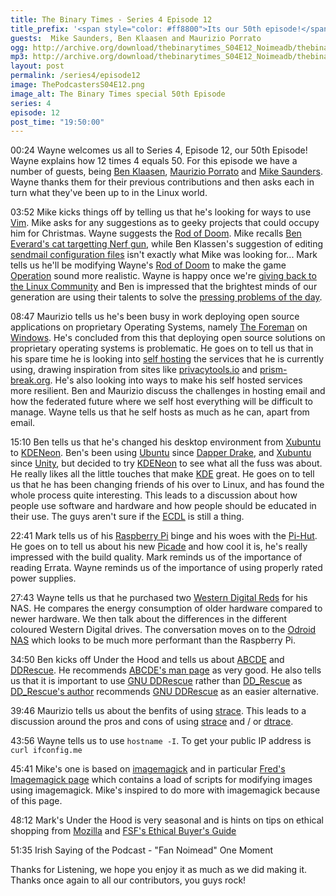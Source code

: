 ```yaml
---
title: The Binary Times - Series 4 Episode 12
title_prefix: '<span style="color: #ff8800">Its our 50th episode!</span>'
guests:  Mike Saunders, Ben Klaasen and Maurizio Porrato
ogg: http://archive.org/download/thebinarytimes_S04E12_Noimeadb/thebinarytimes_S04E12_Noimeadb.ogg
mp3: http://archive.org/download/thebinarytimes_S04E12_Noimeadb/thebinarytimes_S04E12_Noimeadb.mp3 
layout: post
permalink: /series4/episode12
image: ThePodcastersS04E12.png
image_alt: The Binary Times special 50th Episode
series: 4
episode: 12
post_time: "19:50:00"
---
```

00:24 Wayne welcomes us all to Series 4, Episode 12, our 50th Episode! Wayne explains how 12 times 4 equals 50. For this episode we have a number of guests, being [Ben Klaasen](https://twitter.com/benklaasen), [Maurizio Porrato](https://www.linkedin.com/in/maurizioporrato) and [Mike Saunders](https://blog.documentfoundation.org/blog/author/mikesaunders/). Wayne thanks them for their previous contributions and then asks each in turn what they've been up to in the Linux world.

03:52 Mike kicks things off by telling us that he's looking for ways to use [Vim](https://www.vim.org/). Mike asks for any suggestions as to geeky projects that could occupy him for Christmas. Wayne suggests the [Rod of Doom](https://nc.fortlands.net:444/index.php/s/RiagCM5mXWE9Con). Mike recalls [Ben Everard's cat targetting Nerf gun](https://www.linuxvoice.com/issues/006/nerf6.pdf), while Ben Klassen's suggestion of editing [sendmail configuration files](https://www.centos.org/docs/5/html/5.1/Deployment_Guide/s3-email-mta-sendmail-changes.html) isn't exactly what Mike was looking for... Mark tells us he'll be modifying Wayne's [Rod of Doom](https://nc.fortlands.net:444/index.php/s/RiagCM5mXWE9Con) to make the game [Operation](https://shop.hasbro.com/en-us/product/classic-operation-game:03B9FF5E-5056-9047-F5FF-D57592C4E2FE) sound more realistic. Wayne is happy once we're [giving back to the Linux Community](https://linuxwebdevelopment.com/6-ways-to-give-back-to-the-open-source-community/) and Ben is impressed that the brightest minds of our generation are using their talents to solve the [pressing problems of the day](https://www.edutopia.org/project-based-learning-student-motivation).

08:47 Maurizio tells us he's been busy in work deploying open source applications on proprietary Operating Systems, namely [The Foreman](https://www.theforeman.org/) on [Windows](https://www.microsoft.com/en-gb/windows). He's concluded from this that deploying open source solutions on proprietary operating systems is problematic. He goes on to tell us that in his spare time he is looking into [self hosting](https://github.com/Kickball/awesome-selfhosted) the services that he is currently using, drawing inspiration from sites like [privacytools.io](https://www.privacytools.io/) and [prism-break.org](https://prism-break.org/en/). He's also looking into ways to make his self hosted services more resilient. Ben and Maurizio discuss the challenges in hosting email and how the federated future where we self host everything will be difficult to manage. Wayne tells us that he self hosts as much as he can, apart from email.

15:10 Ben tells us that he's changed his desktop environment from [Xubuntu](https://xubuntu.org/) to [KDENeon](https://neon.kde.org/). Ben's been using [Ubuntu](https://www.ubuntu.com/) since [Dapper Drake](https://wiki.ubuntu.com/DapperDrake), and [Xubuntu](https://xubuntu.org/) since [Unity](https://unity-desktop.org/), but decided to try [KDENeon](https://neon.kde.org/) to see what all the fuss was about. He really likes all the little touches that make [KDE](https://www.kde.org/) great. He goes on to tell us that he has been changing friends of his over to Linux, and has found the whole process quite interesting. This leads to a discussion about how people use software and hardware and how people should be educated in their use. The guys aren't sure if the [ECDL](http://ecdl.org/about-ecdl) is still a thing.

22:41 Mark tells us of his [Raspberry Pi](https://www.raspberrypi.org/) binge and his woes with the [Pi-Hut](https://thepihut.com/). He goes on to tell us about his new [Picade](https://shop.pimoroni.com/products/picade) and how cool it is, he's really impressed with the build quality. Mark reminds us of the importance of reading Errata. Wayne reminds us of the importance of using properly rated power supplies.

27:43 Wayne tells us that he purchased two [Western Digital Reds](https://www.wd.com/products/internal-storage/wd-red.html) for his NAS. He compares the energy consumption of older hardware compared to newer hardware. We then talk about the differences in the different coloured Western Digital drives. The conversation moves on to the [Odroid NAS](https://www.hardkernel.com/shop/odroid-hc2-home-cloud-two/) which looks to be much more performant than the Raspberry Pi.

34:50 Ben kicks off Under the Hood and tells us about [ABCDE](https://abcde.einval.com/wiki/) and [DDRescue](https://www.gnu.org/software/ddrescue/). He recommends [ABCDE's man page](https://linux.die.net/man/1/abcde) as very good. He also tells us that it is important to use [GNU DDRescue](https://www.gnu.org/software/ddrescue/) rather than [DD_Rescue](http://www.garloff.de/kurt/linux/ddrescue/) as [DD_Rescue's author](http://www.garloff.de/kurt) recommends [GNU DDRescue](https://www.gnu.org/software/ddrescue/) as an easier alternative.

39:46 Maurizio tells us about the benfits of using [strace](https://strace.io/). This leads to a discussion around the pros and cons of using [strace](http://man7.org/linux/man-pages/man1/strace.1.html) and / or [dtrace](http://dtrace.org/blogs/).

43:56 Wayne tells us to use `hostname -I`. To get your public IP address is `curl ifconfig.me`

45:41 Mike's one is based on [imagemagick](https://www.imagemagick.org/script/index.php) and in particular [Fred's Imagemagick page](http://www.fmwconcepts.com/imagemagick/) which contains a load of scripts for modifying images using imagemagick. Mike's inspired to do more with imagemagick because of this page.

48:12 Mark's Under the Hood is very seasonal and is hints on tips on ethical shopping from [Mozilla](https://foundation.mozilla.org/en/privacynotincluded/) and [FSF's Ethical Buyer's Guide](https://www.fsf.org/givingguide/v7/)

51:35 Irish Saying of the Podcast - "Fan Noimead" One Moment

Thanks for Listening, we hope you enjoy it as much as we did making it. Thanks once again to all our contributors, you guys rock!